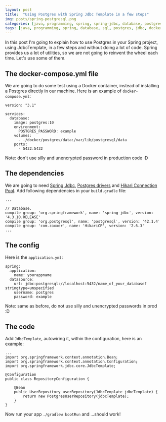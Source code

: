 ```yaml
---
layout: post
title:  "Using Postgres with Spring Jdbc Template in a few steps"
img: posts/spring-postgresql.png
categories: [java, programming, spring, spring-jdbc, database, postgres]
tags: [java, programming, spring, database, sql, postgres, jdbc, docker]
---
```

In this post I'm going to explain how to use Postgres in your Spring project, using JdbcTemplate, in a few steps and without doing a lot of code.
Spring provides us a lot of utilities, so we are not going to reinvent the wheel each time. Let's use some of them.

## The docker-compose.yml file
We are going to do some test using a Docker container, instead of installing a Postgres directly in our machine.
Here is an example of `docker-compose.yml`:

```
version: "3.1"

services:
  database:
    image: postgres:10
    environment:
      POSTGRES_PASSWORD: example
    volumes:
      - ./docker/postgres/data:/var/lib/postgresql/data
    ports:
      - 5432:5432
```
Note: don't use silly and unencrypted password in production code :D

## The dependencies
We are going to need [Spring Jdbc](https://mvnrepository.com/artifact/org.springframework/spring-jdbc), [Postgres drivers](https://mvnrepository.com/artifact/org.postgresql/postgresql) and [Hikari Connection Pool](https://mvnrepository.com/artifact/com.zaxxer/HikariCP).
Add following dependencies in your `build.gradle` file:
```
...

// Database.
compile group: 'org.springframework', name: 'spring-jdbc', version: '4.3.10.RELEASE'
compile group: 'org.postgresql', name: 'postgresql', version: '42.1.4'
compile group: 'com.zaxxer', name: 'HikariCP', version: '2.6.3'
...
```

## The config

Here is the `application.yml`:

```
spring:
  application:
    name: yourappname
  datasource:
    url: jdbc:postgresql://localhost:5432/name_of_your_database?stringtype=unspecified
    username: postgres
    password: example
```
Note: same as before, do not use silly and unencrypted passwords in prod :D

## The code

Add `JdbcTemplate`, autowiring it, within the configuration, here is an example:
```
...
import org.springframework.context.annotation.Bean;
import org.springframework.context.annotation.Configuration;
import org.springframework.jdbc.core.JdbcTemplate;

@Configuration
public class RepositoryConfiguration {

    @Bean
    public UserRepository userRepository(JdbcTemplate jdbcTemplate) {
        return new PostgresUserRepository(jdbcTemplate);
    }
}
```

Now run your app `./gradlew bootRun` and ...should work!